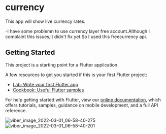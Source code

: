 # currency

This app will show live currency rates.

-I have some problemn to use currency layer free account.Although I complaint this issues,it didn't fix yet.So I used this freecurrency api.

## Getting Started

This project is a starting point for a Flutter application.

A few resources to get you started if this is your first Flutter project:

- [Lab: Write your first Flutter app](https://flutter.dev/docs/get-started/codelab)
- [Cookbook: Useful Flutter samples](https://flutter.dev/docs/cookbook)

For help getting started with Flutter, view our
[online documentation](https://flutter.dev/docs), which offers tutorials,
samples, guidance on mobile development, and a full API reference.

![viber_image_2022-03-01_06-58-40-275](https://user-images.githubusercontent.com/45558142/156082045-62d796d9-9a21-460d-85d2-a46ead4138ba.jpg)
![viber_image_2022-03-01_06-58-40-201](https://user-images.githubusercontent.com/45558142/156082052-1bbb48c2-a073-4d13-ac07-e09097b8791f.jpg)
